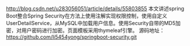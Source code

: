 http://blog.csdn.net/u283056051/article/details/55803855
本文讲述spring Boot整合Spring Security在方法上使用注解实现权限控制，使用自定义UserDetailService，从MySQL中加载用户信息。使用Security自带的MD5加密，对用户密码进行加密。页面模板采用thymeleaf引擎。 
源码地址：https://github.com/li5454yong/springboot-security.git
